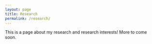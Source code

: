 ```yaml
---
layout: page
title: Research
permalink: /research/
---
```


This is a page about my research and research interests! More to come soon.